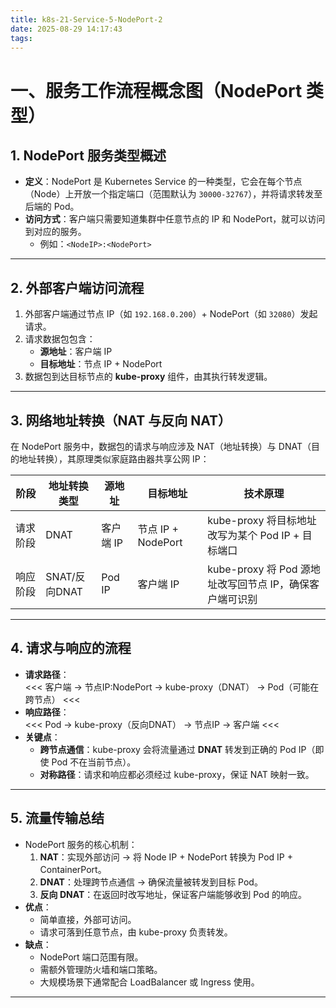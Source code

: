 ```yaml
---
title: k8s-21-Service-5-NodePort-2
date: 2025-08-29 14:17:43
tags:
---
```

# 一、服务工作流程概念图（NodePort 类型）

## 1. NodePort 服务类型概述
- **定义**：NodePort 是 Kubernetes Service 的一种类型，它会在每个节点（Node）上开放一个指定端口（范围默认为 `30000-32767`），并将请求转发至后端的 Pod。
- **访问方式**：客户端只需要知道集群中任意节点的 IP 和 NodePort，就可以访问到对应的服务。
    - 例如：`<NodeIP>:<NodePort>`

---

## 2. 外部客户端访问流程
1. 外部客户端通过节点 IP（如 `192.168.0.200`）+ NodePort（如 `32080`）发起请求。
2. 请求数据包包含：
    - **源地址**：客户端 IP
    - **目标地址**：节点 IP + NodePort
3. 数据包到达目标节点的 **kube-proxy** 组件，由其执行转发逻辑。

---

## 3. 网络地址转换（NAT 与反向 NAT）
在 NodePort 服务中，数据包的请求与响应涉及 NAT（地址转换）与 DNAT（目的地址转换），其原理类似家庭路由器共享公网 IP：

| 阶段   | 地址转换类型 | 源地址         | 目标地址            | 技术原理 |
|--------|--------------|----------------|---------------------|----------|
| 请求阶段 | DNAT          | 客户端 IP      | 节点 IP + NodePort  | kube-proxy 将目标地址改写为某个 Pod IP + 目标端口 |
| 响应阶段 | SNAT/反向DNAT | Pod IP        | 客户端 IP           | kube-proxy 将 Pod 源地址改写回节点 IP，确保客户端可识别 |

---

## 4. 请求与响应的流程
- **请求路径**：  
  <<<
  客户端 → 节点IP:NodePort → kube-proxy（DNAT） → Pod（可能在跨节点）
  <<<
- **响应路径**：  
  <<<
  Pod → kube-proxy（反向DNAT） → 节点IP → 客户端
  <<<
- **关键点**：
    - **跨节点通信**：kube-proxy 会将流量通过 **DNAT** 转发到正确的 Pod IP（即使 Pod 不在当前节点）。
    - **对称路径**：请求和响应都必须经过 kube-proxy，保证 NAT 映射一致。

---

## 5. 流量传输总结
- NodePort 服务的核心机制：
    1. **NAT**：实现外部访问 → 将 Node IP + NodePort 转换为 Pod IP + ContainerPort。
    2. **DNAT**：处理跨节点通信 → 确保流量被转发到目标 Pod。
    3. **反向 DNAT**：在返回时改写地址，保证客户端能够收到 Pod 的响应。
- **优点**：
    - 简单直接，外部可访问。
    - 请求可落到任意节点，由 kube-proxy 负责转发。
- **缺点**：
    - NodePort 端口范围有限。
    - 需额外管理防火墙和端口策略。
    - 大规模场景下通常配合 LoadBalancer 或 Ingress 使用。

---

